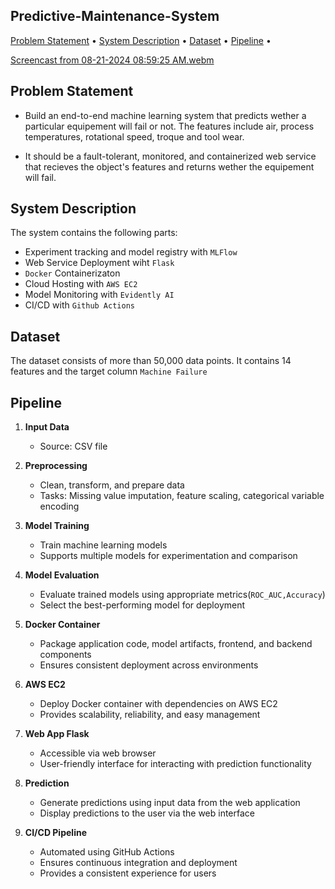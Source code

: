 ## Predictive-Maintenance-System
<p>
<a href="#problem">Problem Statement</a> •
<a href="#system">System Description</a> •
<a href ="#dataset">Dataset<a> •
<a href ="#pipeline">Pipeline<a> •
</p>

[Screencast from 08-21-2024 08:59:25 AM.webm](https://github.com/user-attachments/assets/3374bedb-838d-4dd4-82ae-c73f2e5e1f1c)
<a id='porblem'></a>
## Problem Statement
- Build an end-to-end machine learning system that predicts wether a particular equipement will fail or not. The features include air, process temperatures, rotational speed, troque and tool wear.

- It should be a fault-tolerant, monitored, and containerized web service that recieves the object's features and returns wether the equipement will fail.
<a id='system'></a>
## System Description
The system contains the following parts:
- Experiment tracking and model registry with `MLFlow`
- Web Service Deployment wiht `Flask`
- `Docker` Containerizaton
- Cloud Hosting with `AWS EC2`
- Model Monitoring with `Evidently AI`
- CI/CD with `Github Actions`

<a id='dataset'></a>
## Dataset
The dataset consists of more than 50,000 data points. It contains 14 features and the target column `Machine Failure`
<a id='pipeline'></a>
## Pipeline
1. **Input Data**
   - Source: CSV file

2. **Preprocessing**
   - Clean, transform, and prepare data
   - Tasks: Missing value imputation, feature scaling, categorical variable encoding

3. **Model Training**
   - Train machine learning models
   - Supports multiple models for experimentation and comparison

4. **Model Evaluation**
   - Evaluate trained models using appropriate metrics(`ROC_AUC,Accuracy`)
   - Select the best-performing model for deployment

5. **Docker Container**
   - Package application code, model artifacts, frontend, and backend components
   - Ensures consistent deployment across environments

6. **AWS EC2**
   - Deploy Docker container with dependencies on AWS EC2
   - Provides scalability, reliability, and easy management

7. **Web App Flask**
   - Accessible via web browser
   - User-friendly interface for interacting with prediction functionality

8. **Prediction**
   - Generate predictions using input data from the web application
   - Display predictions to the user via the web interface

9. **CI/CD Pipeline**
    - Automated using GitHub Actions
    - Ensures continuous integration and deployment
    - Provides a consistent experience for users


